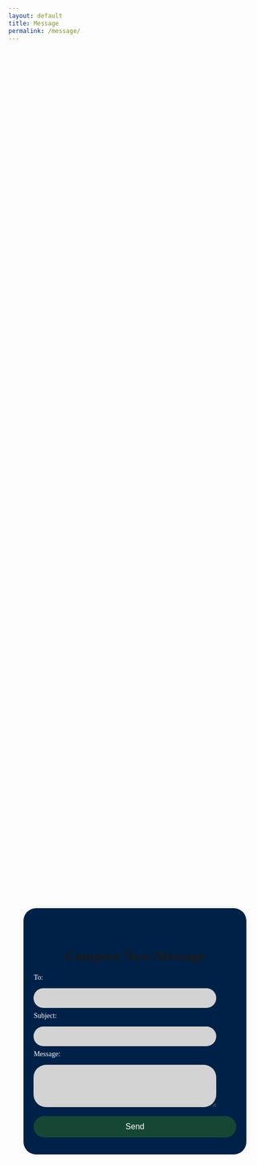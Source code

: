 ```yaml
---
layout: default
title: Message
permalink: /message/
---
```

<body class="light">
<head>
    <meta charset="UTF-8">
    <meta name="viewport" content="width=device-width, initial-scale=1.0">
    <title>Compose Message</title>
    <style>
        .body {
            height: 100%;
            margin: 0;
            /*background-color: #f0f0f0;*/
            font-family: "Collegiate Inside";
        }
        h1 {
            text-align: center;
            padding-top: 20px;
            font-family: "Collegiate Inside";
        }
        label {
            color: white;
            display: block;
            margin-bottom: 5px;
        }
        input, textarea {
            background-color: #D3D3D3;
            border: none;
            width: calc(100% - 40px);
            padding: 12px 20px;
            margin: 8px 0;
            box-sizing: border-box;
            border-radius: 25px;
        }
        .container {
            display: flex;
            justify-content: center;
            align-items: center;
            height: 100%;
            width: 100%;
        }
        .content {
            width: 80%;
            background-color: #002147ff;
            padding: 20px;
            border-radius: 25px;
            box-shadow: 0 0 10px rgba(0, 0, 0, 0.1);
            display: flex;
            flex-direction: column;
        }
        button {
            width: 100%;
            padding: 12px;
            border: none;
            border-radius: 25px;
            background-color: #154734ff;
            color: white;
            font-size: 16px;
            cursor: pointer;
            margin-top: 10px;
        }
        button:hover {
            background-color: #22956b;
        }
    </style>
</head>
<body class="light">
<div class="body">
    <div class="container">
        <div class="content">
            <h1>Compose New Message</h1>
            <form id="composeForm">
                <div>
                    <label for="to">To:</label>
                    <input type="text" id="to" name="to" required>
                </div>
                <div>
                    <label for="subject">Subject:</label>
                    <input type="text" id="subject" name="subject" required>
                </div>
                <div>
                    <label for="content">Message:</label>
                    <textarea id="content" name="content" rows="4" required></textarea>
                </div>
                <button type="submit">Send</button>
            </form>
        </div>
    </div>
    <script>
        function themeChange() {
            const DarkMode = JSON.parse(localStorage.getItem('DarkMode')) || false;
            const newDarkMode = !DarkMode;
            if (DarkMode) {
                document.body.classList.add('dark');
                document.body.classList.remove('light');
            } else {
                document.body.classList.add('light');
                document.body.classList.remove('dark');
            }
            localStorage.setItem('DarkMode', JSON.stringify(newDarkMode));
      }
        var local = "http://localhost:8911";
        var deployed = "https://jcc.stu.nighthawkcodingsociety.com";
        console.log(localStorage.getItem("email"))
        document.getElementById('composeForm').addEventListener('submit', function(event) {
            event.preventDefault();
            const formData = new FormData(this);
            const message = {};
            formData.forEach((value, key) => {
                message[key] = value;
            });
            message["from"] = localStorage.getItem("email");
            console.log(message);
            fetch(deployed + '/api/messages', {
                method: 'POST',
                headers: {
                    'Content-Type': 'application/json'
                },
                body: JSON.stringify(message)
            })
            .then(response => {
                if (response.ok) {
                    alert('Message sent successfully!');
                    this.reset();
                } else {
                    throw new Error('Failed to send message.');
                }
            })
            .catch(error => {
                console.error('Error sending message:', error);
                alert('Failed to send message. Please try again later.');
            });
        });
    </script>
<script>
 window.onload = (event) => {
      console.log("Page is fully loaded");
      let DarkMode = localStorage.getItem('DarkMode');
      DarkMode = (DarkMode === 'true'); // Convert to boolean
      console.log(DarkMode);
      if (DarkMode) {
        document.body.classList.add('dark');
        document.body.classList.remove('light');
      } else {
        document.body.classList.add('light');
        document.body.classList.remove('dark');
      }
    };
</script>
